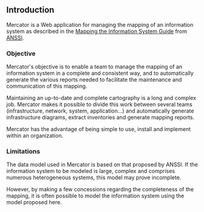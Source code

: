 ## Introduction

Mercator is a Web application for managing the mapping of an information system as described in the
[Mapping the Information System Guide](https://cyber.gouv.fr/guide/mapping-the-information-system)
from [ANSSI](https://cyber.gouv.fr/en).

### Objective

Mercator's objective is to enable a team to manage the mapping of an information system in a complete and consistent way, and to automatically generate the various reports needed to facilitate the maintenance and communication of this mapping.

Maintaining an up-to-date and complete cartography is a long and complex job. Mercator makes it possible to divide this work between several teams (infrastructure, network, system, application...) and automatically generate infrastructure diagrams, extract inventories and generate mapping reports.

Mercator has the advantage of being simple to use, install and implement within an organization.

### Limitations

The data model used in Mercator is based on that proposed by ANSSI. If the information system to be modeled is large, complex and comprises numerous heterogeneous systems, this model may prove incomplete.

However, by making a few concessions regarding the completeness of the mapping, it is often possible to model the information system using the model proposed here.
